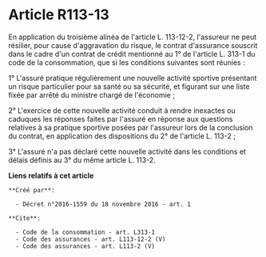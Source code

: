 # Article R113-13

En application du troisième alinéa de l'article L. 113-12-2, l'assureur ne peut résilier, pour cause d'aggravation du risque,
le contrat d'assurance souscrit dans le cadre d'un contrat de crédit mentionné au 1° de l'article L. 313-1 du code de la
consommation, que si les conditions suivantes sont réunies : 

1° L'assuré pratique régulièrement une nouvelle activité sportive présentant un risque particulier pour sa santé ou sa
sécurité, et figurant sur une liste fixée par arrêté du ministre chargé de l'économie ; 

2° L'exercice de cette nouvelle activité conduit à rendre inexactes ou caduques les réponses faites par l'assuré en réponse
aux questions relatives à sa pratique sportive posées par l'assureur lors de la conclusion du contrat, en application des
dispositions du 2° de l'article L. 113-2 ; 

3° L'assuré n'a pas déclaré cette nouvelle activité dans les conditions et délais définis au 3° du même article L. 113-2.

**Liens relatifs à cet article**

	**Créé par**:

	  - Décret n°2016-1559 du 18 novembre 2016 - art. 1

	**Cite**:

	  - Code de la consommation - art. L313-1
	  - Code des assurances - art. L113-12-2 (V)
	  - Code des assurances - art. L113-2 (V)
